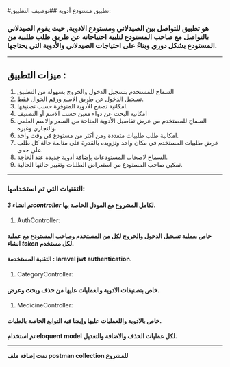 #تطبيق مستودع أدوية
##توصيف التطبيق:

### هو **تطبيق** للتواصل بين الصيدلاني ومستودع الادوية, حيث يقوم الصيدلاني بالتواصل مع صاحب المستودع لتلبية احتياجاته عن طريق طلب طلبية من المستودع بشكل دوري وبناءً على احتياجات الصيدلاني والأدوية التي يحتاجها.

---

## ميزات التطبيق :

1. السماح للمسنخدم بتسجيل الدخول والخروج بسهولة من التطبيق
1. تسجيل الدخول عن طريق الاسم ورقم الجوال فقط.
1. امكانية تصفح الأدوية المتوفرة حسب تصنيفها.
1. امكانية البحث عن دواء معين حسب الاسم أو التصنيف
1. السماح للمصتخدم من عرض تفاصيل الأدوية المتاحة من السعر والاسم العلمي والتجاري وغيره.
1. امكانية طلب طلبيات متعددة ومن أكثر من مستودع في وقت واحد.
1. عرض طلبيات المستخدم في مكان واحد وتزويده بالقدرة على متابعة حالة كل طلب على حدى.
1. السماح لاصحاب المستودعات بإضافة أدوية جديدة عند الحاجة.
1. تمكين صاحب المستودع من استعراض الطلبات وتغيير حالتها الحالية.

---

### التقنيات التي تم استخدامها:

#### تم انشاء _3controller_ لكامل المشروع مع المودل الخاصة بها.

1. AuthController:

#### خاص بعملية تسجيل الدخول والخروج لكل من المستخدم وصاحب المستودع مع عملية انشاء _token_ لكل مستخدم.

#### التقنية المستخدمة : laravel jwt authentication.

1. CategoryController:

#### خاص بتصنيفات الادوية والعمليات عليها من حذف وبحث وعرض.

1. MedicineController:

#### خاص بالادوية واللعمليات عليها وإيضا فيه التوابع الخاصة بالطبات.

**تم استخدام eloquent model لكل عمليات الحذف والاضافة والتعديل.**

---

**تمت إضافة ملف postman collection للمشروع**
